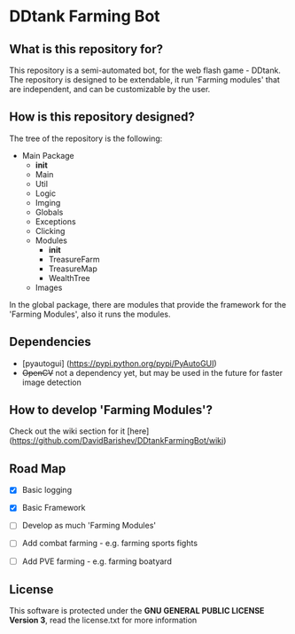 # DDtank Farming Bot

## What is this repository for? 
This repository is a semi-automated bot, for the web flash game - DDtank.  
The repository is designed to be extendable, it run 'Farming modules' that are independent, and can be customizable by the user. 

## How is this repository designed?
The tree of the repository is the following:

- Main Package
  - __init__ 
  - Main
  - Util
  - Logic
  - Imging
  - Globals
  - Exceptions 
  - Clicking
  - Modules
    - __init__  
    - TreasureFarm
    - TreasureMap
    - WealthTree
  - Images

In the global package, there are modules that provide the framework for the 'Farming Modules', also it runs the modules.

## Dependencies 
- [pyautogui] (https://pypi.python.org/pypi/PyAutoGUI)
- ~~OpenCV~~ not a dependency yet, but may be used in the future for faster image detection

## How to develop 'Farming Modules'?
Check out the wiki section for it [here] (https://github.com/DavidBarishev/DDtankFarmingBot/wiki)

## Road Map

  - [x] Basic logging
  - [x] Basic Framework
  - [ ] Develop as much 'Farming Modules'
  - [ ] Add combat farming - e.g. farming sports fights
  - [ ] Add PVE farming - e.g. farming boatyard


## License
This software is protected under the **GNU GENERAL PUBLIC LICENSE Version 3**, read the license.txt for more information
